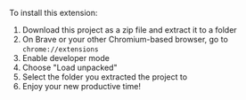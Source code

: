 To install this extension:
1. Download this project as a zip file and extract it to a folder
2. On Brave or your other Chromium-based browser, go to `chrome://extensions`
3. Enable developer mode
4. Choose "Load unpacked"
5. Select the folder you extracted the project to
6. Enjoy your new productive time!
